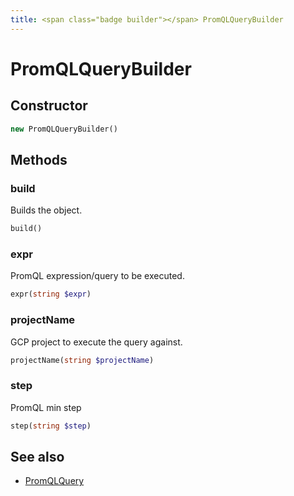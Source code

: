 ```yaml
---
title: <span class="badge builder"></span> PromQLQueryBuilder
---
```

# <span class="badge builder"></span> PromQLQueryBuilder

## Constructor

```php
new PromQLQueryBuilder()
```
## Methods

### <span class="badge object-method"></span> build

Builds the object.

```php
build()
```

### <span class="badge object-method"></span> expr

PromQL expression/query to be executed.

```php
expr(string $expr)
```

### <span class="badge object-method"></span> projectName

GCP project to execute the query against.

```php
projectName(string $projectName)
```

### <span class="badge object-method"></span> step

PromQL min step

```php
step(string $step)
```

## See also

 * <span class="badge object-type-class"></span> [PromQLQuery](./object-PromQLQuery.md)

